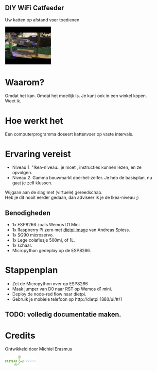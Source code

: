 ## DIY WiFi Catfeeder
Uw katten op afstand voer toedienen <br>

<img src="https://github.com/pappavis/Easylab4kids_lessen/blob/master/lesmateriaal/082_ESP8266_kattenvoerder/plaatjes/kattenvoerder_anim.gif?raw=true" width="30%" height="30%">

# Waarom?
Omdat het kan. Omdat het moeilijk is. Je kunt ook in een winkel kopen. Weet ik. 

# Hoe werkt het
Een computerprogramma doseert kattenvoer op vaste intervals. 

# Ervaring vereist
 - Niveau 1. "Ikea-niveau.. je moet , instructies kunnen lezen, en ze opvolgen.
 - Niveau 2. Gamma bouwmarkt doe-het-zelfer. Je heb de basisplan, nu gaat je zelf klussen.

Wijgaan aan de slag met (virtuele) gereedschap.  
Heb je dit nooit eerder gedaan, dan adviseer ik je de Ikea-niveau ;)


## Benodigheden
 - 1x ESP8266 zoals Wemos D1 Mini
 - 1x Raspberry Pi zero met <a href="http://www.sensorsiot.org/diet-pi-supporting-material-videos-126-and-128/" target="_blank">dietpi image</a> van Andreas Spiess.
 - 1x SG90 microservo.
 - 1x Lege colaflesje 500ml, of 1L.
 - 1x schaar.
 - Micropython gedeploy op de ESP8266.
 
 # Stappenplan
  - Zet de Micropython over op ESP8266
  - Maak jumper van D0 naar RST op Wemos d1 mini.
  - Deploy de node-red flow naar dietpi.
  - Gebruik je mobiele telefoon op http://dietpi:1880/ui/#/1
  
## TODO: volledig documentatie maken.
 
# Credits
 Ontwikkeld door Michiel Erasmus
 
<img src="https://github.com/pappavis/Easylab4kids_lessen/raw/master/plaatjes/Easy_Lab_logo_kleur.png?raw=true" width="20%" height="20%">
<br>
